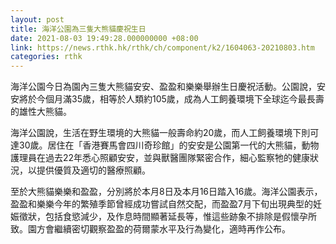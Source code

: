 ```yaml
---
layout: post
title: 海洋公園為三隻大熊貓慶祝生日
date: 2021-08-03 19:49:28.000000000 +08:00
link: https://news.rthk.hk/rthk/ch/component/k2/1604063-20210803.htm
categories: rthk
---
```


海洋公園今日為園內三隻大熊貓安安、盈盈和樂樂舉辦生日慶祝活動。公園說，安安將於今個月滿35歲，相等於人類約105歲，成為人工飼養環境下全球迄今最長壽的雄性大熊貓。

海洋公園說，生活在野生環境的大熊貓一般壽命約20歲，而人工飼養環境下則可達30歲。居住在「香港賽馬會四川奇珍館」的安安是公園第一代的大熊貓，動物護理員在過去22年悉心照顧安安，並與獸醫團隊緊密合作，細心監察牠的健康狀況，以提供優質及適切的醫療照顧。

至於大熊貓樂樂和盈盈，分別將於本月8日及本月16日踏入16歲。海洋公園表示，盈盈和樂樂今年的繁殖季節曾經成功嘗試自然交配，而盈盈7月下旬出現典型的妊娠徵狀，包括食慾減少，及作息時間顯著延長等，惟這些跡象不排除是假懷孕所致。園方會繼續密切觀察盈盈的荷爾蒙水平及行為變化，適時再作公布。
